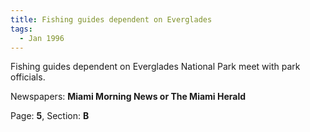 ```yaml
---  
title: Fishing guides dependent on Everglades  
tags:  
  - Jan 1996  
---  
```

  
Fishing guides dependent on Everglades National Park meet with park officials.  
  
Newspapers: **Miami Morning News or The Miami Herald**  
  
Page: **5**, Section: **B** 
